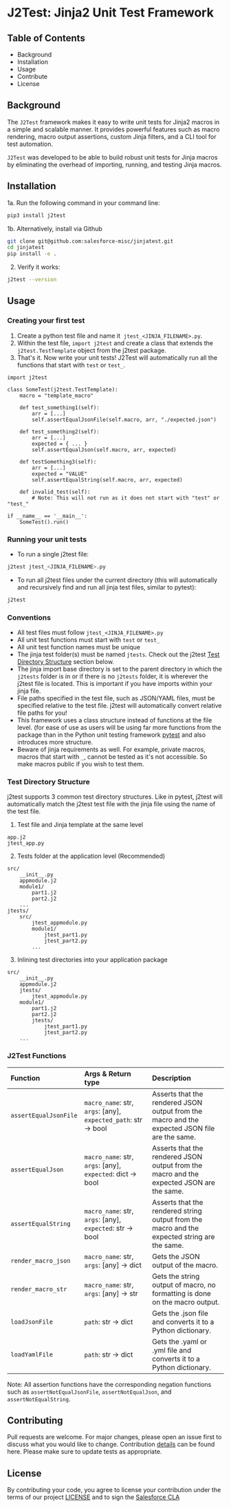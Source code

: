 # J2Test: Jinja2 Unit Test Framework

## Table of Contents
- Background
- Installation
- Usage
- Contribute
- License

## Background
The `J2Test` framework makes it easy to write unit tests for Jinja2 macros in a simple and scalable manner. It provides powerful features such as macro rendering, macro output assertions, custom Jinja filters, and a CLI tool for test automation.

`J2Test` was developed to be able to build robust unit tests for Jinja macros by eliminating the overhead of importing, running, and testing Jinja macros.


## Installation

1a. Run the following command in your command line:
```bash
pip3 install j2test
```

1b. Alternatively, install via Github
```bash
git clone git@github.com:salesforce-misc/jinjatest.git
cd jinjatest
pip install -e .
```

2. Verify it works:
```bash
j2test --version
```


## Usage
### Creating your first test
1. Create a python test file and name it  `jtest_<JINJA_FILENAME>.py`.
2. Within the test file, `import j2test` and create a class that extends the `j2test.TestTemplate` object from the j2test package.
3. That's it. Now write your unit tests! J2Test will automatically run all the functions that start with `test` or `test_`.

```
import j2test

class SomeTest(j2test.TestTemplate):
    macro = "template_macro"

    def test_something1(self):
        arr = [...]
        self.assertEqualJsonFile(self.macro, arr, "./expected.json")

    def test_something2(self):
        arr = [...]
        expected = { ... }
        self.assertEqualJson(self.macro, arr, expected)

    def testSomething3(self):
        arr = [...]
        expected = "VALUE"
        self.assertEqualString(self.macro, arr, expected)

    def invalid_test(self):
        # Note: This will not run as it does not start with "test" or "test_"

if __name__ == '__main__':
    SomeTest().run()
```

### Running your unit tests
- To run a single j2test file:
```bash
j2test jtest_<JINJA_FILENAME>.py
```
- To run all j2test files under the current directory (this will automatically and recursively find and run all jinja test files, similar to pytest):
```bash
j2test
```

### Conventions
- All test files must follow `jtest_<JINJA_FILENAME>.py`
- All unit test functions must start with `test` or `test_`
- All unit test function names must be unique
- The jinja test folder(s) must be named `jtests`. Check out the j2test [Test Directory Structure](#test-directory-structure) section below.
- The jinja import base directory is set to the parent directory in which the `j2tests` folder is in or if there is no `j2tests` folder, it is wherever the j2test file is located. This is important if you have imports within your jinja file.
- File paths specified in the test file, such as JSON/YAML files, must be specified relative to the test file. j2test will automatically convert relative file paths for you!
- This framework uses a class structure instead of functions at the file level. (for ease of use as users will be using far more functions from the package than in the Python unit testing framework [pytest](https://github.com/pytest-dev/pytest/) and also introduces more structure.
- Beware of jinja requirements as well. For example, private macros, macros that start with `_`, cannot be tested as it's not accessible. So make macros public if you wish to test them.


### Test Directory Structure
j2test supports 3 common test directory structures. Like in pytest, j2test will automatically match the j2test test file with the jinja file using the name of the test file.

1. Test file and Jinja template at the same level
```
app.j2
jtest_app.py
```
2. Tests folder at the application level (Recommended)
```
src/
    __init__.py
    appmodule.j2
    module1/
        part1.j2
        part2.j2
    ...
jtests/
    src/
        jtest_appmodule.py
        module1/
            jtest_part1.py
            jtest_part2.py
        ...
```
3. Inlining test directories into your application package
```
src/
    __init__.py
    appmodule.j2
    jtests/
        jtest_appmodule.py
    module1/
        part1.j2
        part2.j2
        jtests/
            jtest_part1.py
            jtest_part2.py
    ...
```

### J2Test Functions
|Function |Args & Return type |Description|
|:------|:------|:------|
|`assertEqualJsonFile`| `macro_name`: str, `args`: [any], `expected_path`: str &#8594; bool| Asserts that the rendered JSON output from the macro and the expected JSON file are the same.|
|`assertEqualJson`| `macro_name`: str, `args`: [any], `expected`: dict &#8594; bool| Asserts that the rendered JSON output from the macro and the expected JSON are the same.|
|`assertEqualString`| `macro_name`: str, `args`: [any], `expected`: str &#8594; bool| Asserts that the rendered string output from the macro and the expected string are the same.|
|`render_macro_json`| `macro_name`: str, `args`: [any] &#8594; dict| Gets the JSON output of the macro. |
|`render_macro_str`| `macro_name`: str, `args`: [any] &#8594; str| Gets the string output of macro, no formatting is done on the macro output. |
|`loadJsonFile`| `path`: str &#8594; dict| Gets the .json file and converts it to a Python dictionary.|
|`loadYamlFile`| `path`: str &#8594; dict| Gets the .yaml or .yml file and converts it to a Python dictionary.|

Note: All assertion functions have the corresponding negation functions such as `assertNotEqualJsonFile`, `assertNotEqualJson`, and `assertNotEqualString`.


## Contributing
Pull requests are welcome. For major changes, please open an issue first to discuss what you would like to change. Contribution [details](https://github.com/salesforce-misc/jinjatest/blob/main/CONTRIBUTING.md) can be found here. Please make sure to update tests as appropriate.

## License
By contributing your code, you agree to license your contribution under the terms of our project [LICENSE](LICENSE.txt) and to sign the [Salesforce CLA](https://cla.salesforce.com/sign-cla)
